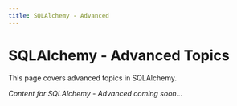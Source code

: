 ```yaml
---
title: SQLAlchemy - Advanced
---
```


# SQLAlchemy - Advanced Topics

This page covers advanced topics in SQLAlchemy.

*Content for SQLAlchemy - Advanced coming soon...*
